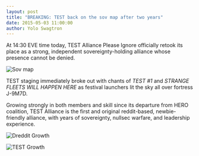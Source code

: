 ```yaml
---
layout: post
title: "BREAKING: TEST back on the sov map after two years"
date: 2015-05-03 11:00:00
author: Yolo Swagtron
---
```


At 14:30 EVE time today, TEST Alliance Please Ignore officially retook its
place as a strong, independent sovereignty-holding alliance whose presence
cannot be denied.

![Sov map](http://i.imgur.com/D7eZkTd.png)

TEST staging immediately broke out with chants of *TEST #1* and 
*STRANGE FLEETS WILL HAPPEN HERE* as festival launchers lit the sky all over
fortress J-9M7D.

Growing strongly in both members and skill since its departure from HERO coalition, 
TEST Alliance is the first and original reddit-based, newbie-friendly alliance, 
with years of sovereignty, nullsec warfare, and leadership experience.

![Dreddit Growth](http://i.imgur.com/g8aj9pS.png)

![TEST Growth](http://i.imgur.com/rqYHJs0.png)
